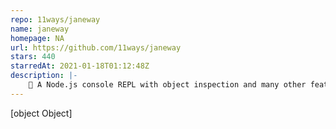 ```yaml
---
repo: 11ways/janeway
name: janeway
homepage: NA
url: https://github.com/11ways/janeway
stars: 440
starredAt: 2021-01-18T01:12:48Z
description: |-
    🌌 A Node.js console REPL with object inspection and many other features
---
```


[object Object]
